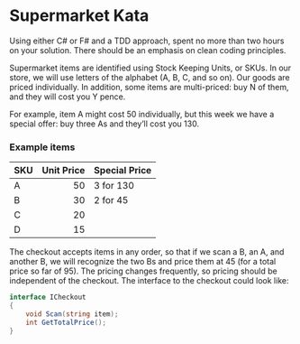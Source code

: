 Supermarket Kata
================

Using either C# or F# and a TDD approach, spent no more than two hours on your solution. There should be an emphasis on clean coding principles.

Supermarket items are identified using Stock Keeping Units, or SKUs. In our store, we will use letters of the alphabet (A, B, C, and so on). Our goods are priced individually. In addition, some items are multi-priced: buy N of them, and they will cost you Y pence. 

For example, item A might cost 50 individually, but this week we have a special offer: buy three As and they’ll cost you 130.

### Example items

| SKU | Unit Price | Special Price |
|-----|-----------:|---------------|
| A   | 50     	   | 3 for 130     |
| B   | 30     	   | 2 for 45      |
| C   | 20     	   |               |
| D   | 15     	   |               |


The checkout accepts items in any order, so that if we scan a B, an A, and another B, we will recognize the two Bs and price them at 45 (for a total price so far of 95). The pricing changes frequently, so pricing should be independent of the checkout. The interface to the checkout could look like:

```csharp
interface ICheckout
{
    void Scan(string item);
    int GetTotalPrice();
}
```
